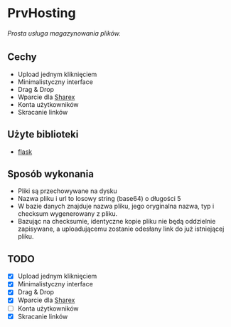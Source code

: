 # PrvHosting
###### Prosta usługa magazynowania plików.

## Cechy
- Upload jednym kliknięciem
- Minimalistyczny interface
- Drag & Drop
- Wparcie dla [Sharex](https://getsharex.com/)
- Konta użytkowników
- Skracanie linków

## Użyte biblioteki
- [flask](https://github.com/pallets/flask)

## Sposób wykonania
 - Pliki są przechowywane na dysku
 - Nazwa pliku i url to losowy string (base64) o długości 5
 - W bazie danych znajduje nazwa pliku, jego oryginalna nazwa, typ i checksum wygenerowany z pliku.
 - Bazując na checksumie, identyczne kopie pliku nie będą oddzielnie zapisywane, a uploadującemu zostanie odesłany link do już istniejącej pliku.
 
## TODO
 - [X] Upload jednym kliknięciem
 - [X] Minimalistyczny interface
 - [X] Drag & Drop
 - [X] Wparcie dla [Sharex](https://getsharex.com/)
 - [ ] Konta użytkowników
 - [X] Skracanie linków
